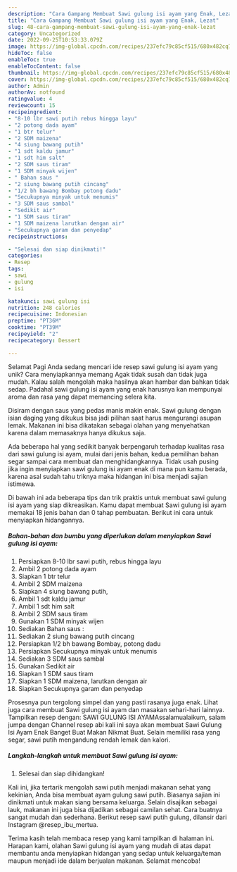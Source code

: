 ```yaml
---
description: "Cara Gampang Membuat Sawi gulung isi ayam yang Enak, Lezat"
title: "Cara Gampang Membuat Sawi gulung isi ayam yang Enak, Lezat"
slug: 48-cara-gampang-membuat-sawi-gulung-isi-ayam-yang-enak-lezat
category: Uncategorized
date: 2022-09-25T10:53:33.079Z
image: https://img-global.cpcdn.com/recipes/237efc79c85cf515/680x482cq70/sawi-gulung-isi-ayam-foto-resep-utama.jpg
hideToc: false
enableToc: true
enableTocContent: false
thumbnail: https://img-global.cpcdn.com/recipes/237efc79c85cf515/680x482cq70/sawi-gulung-isi-ayam-foto-resep-utama.jpg
cover: https://img-global.cpcdn.com/recipes/237efc79c85cf515/680x482cq70/sawi-gulung-isi-ayam-foto-resep-utama.jpg
author: Admin
authorAv: notfound
ratingvalue: 4
reviewcount: 15
recipeingredient:
- "8-10 lbr sawi putih rebus hingga layu"
- "2 potong dada ayam"
- "1 btr telur"
- "2 SDM maizena"
- "4 siung bawang putih"
- "1 sdt kaldu jamur"
- "1 sdt him salt"
- "2 SDM saus tiram"
- "1 SDM minyak wijen"
- " Bahan saus "
- "2 siung bawang putih cincang"
- "1/2 bh bawang Bombay potong dadu"
- "Secukupnya minyak untuk menumis"
- "3 SDM saus sambal"
- "Sedikit air"
- "1 SDM saus tiram"
- "1 SDM maizena larutkan dengan air"
- "Secukupnya garam dan penyedap"
recipeinstructions:

- "Selesai dan siap dinikmati!"
categories:
- Resep
tags:
- sawi
- gulung
- isi

katakunci: sawi gulung isi 
nutrition: 248 calories
recipecuisine: Indonesian
preptime: "PT36M"
cooktime: "PT39M"
recipeyield: "2"
recipecategory: Dessert

---
```



Selamat Pagi Anda sedang mencari ide resep sawi gulung isi ayam yang unik? Cara menyiapkannya memang Agak tidak susah dan tidak juga mudah. Kalau salah mengolah maka hasilnya akan hambar dan bahkan tidak sedap. Padahal sawi gulung isi ayam yang enak harusnya kan mempunyai aroma dan rasa yang dapat memancing selera kita.


Disiram dengan saus yang pedas manis makin enak. Sawi gulung dengan isian daging yang dikukus bisa jadi pilihan saat harus mengurangi asupan lemak. Makanan ini bisa dikatakan sebagai olahan yang menyehatkan karena dalam memasaknya hanya dikukus saja.

Ada beberapa hal yang sedikit banyak berpengaruh terhadap kualitas rasa dari sawi gulung isi ayam, mulai dari jenis bahan, kedua pemilihan bahan segar sampai cara membuat dan menghidangkannya. Tidak usah pusing jika ingin menyiapkan sawi gulung isi ayam enak di mana pun kamu berada, karena asal sudah tahu triknya maka hidangan ini bisa menjadi sajian istimewa.


Di bawah ini ada beberapa tips dan trik praktis untuk membuat sawi gulung isi ayam yang siap dikreasikan. Kamu dapat membuat Sawi gulung isi ayam memakai 18 jenis bahan dan 0 tahap pembuatan. Berikut ini cara untuk menyiapkan hidangannya.

<!--inarticleads1-->

##### Bahan-bahan dan bumbu yang diperlukan dalam menyiapkan Sawi gulung isi ayam:

1. Persiapkan 8-10 lbr sawi putih, rebus hingga layu
1. Ambil 2 potong dada ayam
1. Siapkan 1 btr telur
1. Ambil 2 SDM maizena
1. Siapkan 4 siung bawang putih,
1. Ambil 1 sdt kaldu jamur
1. Ambil 1 sdt him salt
1. Ambil 2 SDM saus tiram
1. Gunakan 1 SDM minyak wijen
1. Sediakan  Bahan saus :
1. Sediakan 2 siung bawang putih cincang
1. Persiapkan 1/2 bh bawang Bombay, potong dadu
1. Persiapkan Secukupnya minyak untuk menumis
1. Sediakan 3 SDM saus sambal
1. Gunakan Sedikit air
1. Siapkan 1 SDM saus tiram
1. Siapkan 1 SDM maizena, larutkan dengan air
1. Siapkan Secukupnya garam dan penyedap


Prosesnya pun tergolong simpel dan yang pasti rasanya juga enak. Lihat juga cara membuat Sawi gulung isi ayam dan masakan sehari-hari lainnya. Tampilkan resep dengan: SAWI GULUNG ISI AYAMAssalamualaikum, salam jumpa dengan Channel resep abi kali ini saya akan membuat Sawi Gulung Isi Ayam Enak Banget Buat Makan Nikmat Buat. Selain memiliki rasa yang segar, sawi putih mengandung rendah lemak dan kalori. 

<!--inarticleads2-->

##### Langkah-langkah untuk membuat Sawi gulung isi ayam:


1. Selesai dan siap dihidangkan!

Kali ini, jika tertarik mengolah sawi putih menjadi makanan sehat yang kekinian, Anda bisa membuat ayam gulung sawi putih. Biasanya sajian ini dinikmati untuk makan siang bersama keluarga. Selain disajikan sebagai lauk, makanan ini juga bisa dijadikan sebagai camilan sehat. Cara buatnya sangat mudah dan sederhana. Berikut resep sawi putih gulung, dilansir dari Instagram @resep_ibu_mertua. 

Terima kasih telah membaca resep yang kami tampilkan di halaman ini. Harapan kami, olahan Sawi gulung isi ayam yang mudah di atas dapat membantu anda menyiapkan hidangan yang sedap untuk keluarga/teman maupun menjadi ide dalam berjualan makanan. Selamat mencoba!
